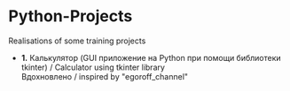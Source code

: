 # Python-Projects
Realisations of some training projects
<ul>
<li><strong>1.</strong> Калькулятор (GUI приложение на Python при помощи библиотеки tkinter) / Calculator using tkinter library<br>Вдохновлено / inspired by "egoroff_channel"</li>

            
 </ul>
